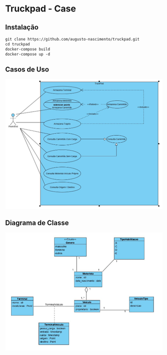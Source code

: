 # Truckpad - Case

## Instalação
    git clone https://github.com/augusto-nascimento/truckpad.git
    cd truckpad
    docker-compose build
    docker-compose up -d

## Casos de Uso
![CasosUso](/CasosUso.JPG)

## Diagrama de Classe
![DiagramaClasses](/DiagramaClasses.JPG)